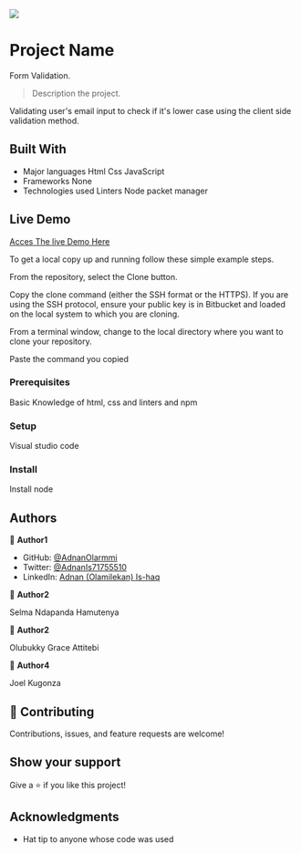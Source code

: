 ![](https://img.shields.io/badge/Microverse-blueviolet)

# Project Name

Form Validation.

> Description the project.

Validating user's email input to check if it's lower case using the client side validation method.

## Built With

- Major languages
  Html
  Css
  JavaScript
- Frameworks
  None
- Technologies used
  Linters
  Node packet manager

## Live Demo

[Acces The live Demo Here](https://adnanolarmmi.github.io/Personal_Portfolio/)

To get a local copy up and running follow these simple example steps.

From the repository, select the Clone button.

Copy the clone command (either the SSH format or the HTTPS).
If you are using the SSH protocol, ensure your public key is in Bitbucket and loaded on the local system to which you are cloning.

From a terminal window, change to the local directory where you want to clone your repository.

Paste the command you copied

### Prerequisites

Basic Knowledge of html, css and linters and npm

### Setup

Visual studio code

### Install

Install node

## Authors

👤 **Author1**

- GitHub: [@AdnanOlarmmi](https://github.com/adnanolarmmi)
- Twitter: [@AdnanIs71755510](https://twitter.com/AdnanIs71755510)
- LinkedIn: [Adnan (Olamilekan) Is-haq](https://linkedin.com/in/adnan-is-haq-olamilekan)

👤 **Author2**

Selma Ndapanda Hamutenya

👤 **Author2**

Olubukky Grace Attitebi

👤 **Author4**

Joel Kugonza

## 🤝 Contributing

Contributions, issues, and feature requests are welcome!

## Show your support

Give a ⭐️ if you like this project!

## Acknowledgments

- Hat tip to anyone whose code was used
